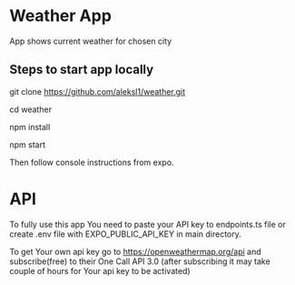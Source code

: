 
# Weather App

App shows current weather for chosen city

## Steps to start app locally

git clone https://github.com/aleksl1/weather.git

cd weather

npm install

npm start

Then follow console instructions from expo.



# API

To fully use this app You need to paste your API key to endpoints.ts file or create .env file with EXPO_PUBLIC_API_KEY in main directory.

To get Your own api key go to https://openweathermap.org/api and subscribe(free) to their One Call API 3.0 (after subscribing it may take couple of hours for Your api key to be activated)

